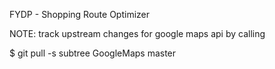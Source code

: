 FYDP - Shopping Route Optimizer


NOTE: track upstream changes for google maps api by calling

$ git pull -s subtree GoogleMaps master
